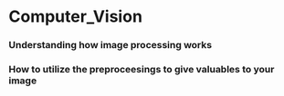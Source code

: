 # Computer_Vision


### Understanding how image processing works 
### How to utilize the preproceesings to give valuables to your image
